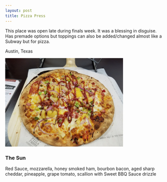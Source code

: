 ```yaml
---
layout: post
title: Pizza Press
---
```


This place was open late during finals week. It was a blessing in disguise. 
Has premade options but toppings can also be added/changed almost like a Subway 
but for pizza.

Austin, Texas

<img src="/food_pics/PizzaPress_Austin_TheSun.jpg" alt="The Sun" style="width:75%;text-align:center;margin: auto;">

### The Sun

Red Sauce, mozzarella, honey smoked ham, bourbon bacon, aged sharp cheddar, 
pineapple, grape tomato, scallion with Sweet BBQ Sauce drizzle
